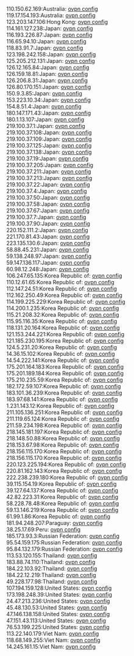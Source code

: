 110.150.62.169:Australia: [ovpn config](vpn/110_150_62_169.ovpn)  
119.17.154.193:Australia: [ovpn config](vpn/119_17_154_193.ovpn)  
123.203.147.106:Hong Kong: [ovpn config](vpn/123_203_147_106.ovpn)  
114.161.127.238:Japan: [ovpn config](vpn/114_161_127_238.ovpn)  
116.193.226.87:Japan: [ovpn config](vpn/116_193_226_87.ovpn)  
116.65.94.10:Japan: [ovpn config](vpn/116_65_94_10.ovpn)  
118.83.91.7:Japan: [ovpn config](vpn/118_83_91_7.ovpn)  
123.198.242.158:Japan: [ovpn config](vpn/123_198_242_158.ovpn)  
125.205.212.131:Japan: [ovpn config](vpn/125_205_212_131.ovpn)  
126.12.165.84:Japan: [ovpn config](vpn/126_12_165_84.ovpn)  
126.159.18.81:Japan: [ovpn config](vpn/126_159_18_81.ovpn)  
126.206.8.31:Japan: [ovpn config](vpn/126_206_8_31.ovpn)  
126.80.170.151:Japan: [ovpn config](vpn/126_80_170_151.ovpn)  
150.9.3.85:Japan: [ovpn config](vpn/150_9_3_85.ovpn)  
153.223.10.34:Japan: [ovpn config](vpn/153_223_10_34.ovpn)  
154.8.51.4:Japan: [ovpn config](vpn/154_8_51_4.ovpn)  
180.147.171.43:Japan: [ovpn config](vpn/180_147_171_43.ovpn)  
180.1.13.107:Japan: [ovpn config](vpn/180_1_13_107.ovpn)  
219.100.37.1:Japan: [ovpn config](vpn/219_100_37_1.ovpn)  
219.100.37.108:Japan: [ovpn config](vpn/219_100_37_108.ovpn)  
219.100.37.109:Japan: [ovpn config](vpn/219_100_37_109.ovpn)  
219.100.37.125:Japan: [ovpn config](vpn/219_100_37_125.ovpn)  
219.100.37.138:Japan: [ovpn config](vpn/219_100_37_138.ovpn)  
219.100.37.19:Japan: [ovpn config](vpn/219_100_37_19.ovpn)  
219.100.37.205:Japan: [ovpn config](vpn/219_100_37_205.ovpn)  
219.100.37.211:Japan: [ovpn config](vpn/219_100_37_211.ovpn)  
219.100.37.213:Japan: [ovpn config](vpn/219_100_37_213.ovpn)  
219.100.37.22:Japan: [ovpn config](vpn/219_100_37_22.ovpn)  
219.100.37.4:Japan: [ovpn config](vpn/219_100_37_4.ovpn)  
219.100.37.50:Japan: [ovpn config](vpn/219_100_37_50.ovpn)  
219.100.37.58:Japan: [ovpn config](vpn/219_100_37_58.ovpn)  
219.100.37.67:Japan: [ovpn config](vpn/219_100_37_67.ovpn)  
219.100.37.7:Japan: [ovpn config](vpn/219_100_37_7.ovpn)  
219.100.37.90:Japan: [ovpn config](vpn/219_100_37_90.ovpn)  
220.152.111.2:Japan: [ovpn config](vpn/220_152_111_2.ovpn)  
221.170.81.43:Japan: [ovpn config](vpn/221_170_81_43.ovpn)  
223.135.130.6:Japan: [ovpn config](vpn/223_135_130_6.ovpn)  
58.88.45.231:Japan: [ovpn config](vpn/58_88_45_231.ovpn)  
59.138.248.97:Japan: [ovpn config](vpn/59_138_248_97.ovpn)  
59.147.136.117:Japan: [ovpn config](vpn/59_147_136_117.ovpn)  
60.98.12.248:Japan: [ovpn config](vpn/60_98_12_248.ovpn)  
106.247.65.135:Korea Republic of: [ovpn config](vpn/106_247_65_135.ovpn)  
110.12.61.65:Korea Republic of: [ovpn config](vpn/110_12_61_65.ovpn)  
112.147.24.51:Korea Republic of: [ovpn config](vpn/112_147_24_51.ovpn)  
112.162.250.49:Korea Republic of: [ovpn config](vpn/112_162_250_49.ovpn)  
114.199.225.229:Korea Republic of: [ovpn config](vpn/114_199_225_229.ovpn)  
114.200.1.235:Korea Republic of: [ovpn config](vpn/114_200_1_235.ovpn)  
115.21.208.32:Korea Republic of: [ovpn config](vpn/115_21_208_32.ovpn)  
115.95.116.35:Korea Republic of: [ovpn config](vpn/115_95_116_35.ovpn)  
118.131.20.164:Korea Republic of: [ovpn config](vpn/118_131_20_164.ovpn)  
121.153.244.221:Korea Republic of: [ovpn config](vpn/121_153_244_221.ovpn)  
121.185.230.195:Korea Republic of: [ovpn config](vpn/121_185_230_195.ovpn)  
124.5.231.20:Korea Republic of: [ovpn config](vpn/124_5_231_20.ovpn)  
14.36.15.102:Korea Republic of: [ovpn config](vpn/14_36_15_102.ovpn)  
14.54.222.141:Korea Republic of: [ovpn config](vpn/14_54_222_141.ovpn)  
175.201.164.183:Korea Republic of: [ovpn config](vpn/175_201_164_183.ovpn)  
175.201.189.184:Korea Republic of: [ovpn config](vpn/175_201_189_184.ovpn)  
175.210.235.59:Korea Republic of: [ovpn config](vpn/175_210_235_59.ovpn)  
182.172.59.107:Korea Republic of: [ovpn config](vpn/182_172_59_107.ovpn)  
183.101.36.239:Korea Republic of: [ovpn config](vpn/183_101_36_239.ovpn)  
183.97.68.141:Korea Republic of: [ovpn config](vpn/183_97_68_141.ovpn)  
1.231.143.12:Korea Republic of: [ovpn config](vpn/1_231_143_12.ovpn)  
211.105.136.251:Korea Republic of: [ovpn config](vpn/211_105_136_251.ovpn)  
211.119.65.124:Korea Republic of: [ovpn config](vpn/211_119_65_124.ovpn)  
211.59.234.198:Korea Republic of: [ovpn config](vpn/211_59_234_198.ovpn)  
218.145.181.197:Korea Republic of: [ovpn config](vpn/218_145_181_197.ovpn)  
218.148.50.88:Korea Republic of: [ovpn config](vpn/218_148_50_88.ovpn)  
218.153.67.98:Korea Republic of: [ovpn config](vpn/218_153_67_98.ovpn)  
218.156.115.170:Korea Republic of: [ovpn config](vpn/218_156_115_170.ovpn)  
218.156.115.170:Korea Republic of: [ovpn config](vpn/218_156_115_170.ovpn)  
220.123.225.194:Korea Republic of: [ovpn config](vpn/220_123_225_194.ovpn)  
220.81.162.143:Korea Republic of: [ovpn config](vpn/220_81_162_143.ovpn)  
222.238.239.180:Korea Republic of: [ovpn config](vpn/222_238_239_180.ovpn)  
39.115.154.19:Korea Republic of: [ovpn config](vpn/39_115_154_19.ovpn)  
39.127.64.137:Korea Republic of: [ovpn config](vpn/39_127_64_137.ovpn)  
42.82.223.31:Korea Republic of: [ovpn config](vpn/42_82_223_31.ovpn)  
58.228.78.48:Korea Republic of: [ovpn config](vpn/58_228_78_48.ovpn)  
59.13.146.219:Korea Republic of: [ovpn config](vpn/59_13_146_219.ovpn)  
61.99.1.86:Korea Republic of: [ovpn config](vpn/61_99_1_86.ovpn)  
181.94.248.207:Paraguay: [ovpn config](vpn/181_94_248_207.ovpn)  
38.25.17.69:Peru: [ovpn config](vpn/38_25_17_69.ovpn)  
185.173.93.3:Russian Federation: [ovpn config](vpn/185_173_93_3.ovpn)  
95.54.159.175:Russian Federation: [ovpn config](vpn/95_54_159_175.ovpn)  
95.84.132.179:Russian Federation: [ovpn config](vpn/95_84_132_179.ovpn)  
113.53.120.155:Thailand: [ovpn config](vpn/113_53_120_155.ovpn)  
183.88.74.110:Thailand: [ovpn config](vpn/183_88_74_110.ovpn)  
184.22.103.92:Thailand: [ovpn config](vpn/184_22_103_92.ovpn)  
184.22.12.219:Thailand: [ovpn config](vpn/184_22_12_219.ovpn)  
49.228.177.98:Thailand: [ovpn config](vpn/49_228_177_98.ovpn)  
107.194.159.128:United States: [ovpn config](vpn/107_194_159_128.ovpn)  
173.198.248.39:United States: [ovpn config](vpn/173_198_248_39.ovpn)  
24.47.213.236:United States: [ovpn config](vpn/24_47_213_236.ovpn)  
45.48.130.53:United States: [ovpn config](vpn/45_48_130_53.ovpn)  
47.146.138.158:United States: [ovpn config](vpn/47_146_138_158.ovpn)  
47.151.43.113:United States: [ovpn config](vpn/47_151_43_113.ovpn)  
76.53.199.225:United States: [ovpn config](vpn/76_53_199_225.ovpn)  
113.22.140.179:Viet Nam: [ovpn config](vpn/113_22_140_179.ovpn)  
118.68.149.255:Viet Nam: [ovpn config](vpn/118_68_149_255.ovpn)  
14.245.161.15:Viet Nam: [ovpn config](vpn/14_245_161_15.ovpn)  
